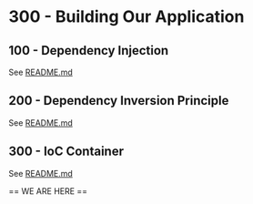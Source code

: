 # 300 - Building Our Application

## 100 - Dependency Injection

See [README.md](./100/README.md)

## 200 - Dependency Inversion Principle

See [README.md](./200/README.md)

## 300 - IoC Container

See [README.md](./300/README.md)

== WE ARE HERE ==
